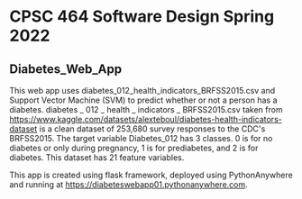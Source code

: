 # CPSC 464 Software Design Spring 2022

## Diabetes_Web_App

This web app uses diabetes_012_health_indicators_BRFSS2015.csv and Support Vector Machine (SVM) 
to predict whether or not a person has a diabetes. diabetes _ 012 _ health _ indicators _ BRFSS2015.csv taken from https://www.kaggle.com/datasets/alexteboul/diabetes-health-indicators-dataset
is a clean dataset of 253,680 survey responses to the CDC's BRFSS2015. The target variable Diabetes_012 has 3 classes. 0 is for no diabetes or only during pregnancy, 1 is for prediabetes, and 
2 is for diabetes. This dataset has 21 feature variables.

This app is created using flask framework, deployed using PythonAnywhere and running at https://diabeteswebapp01.pythonanywhere.com.
